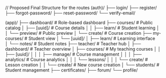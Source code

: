 // Proposed Final Structure for the routes
(auth)/
├── login/
├── register/  
├── forgot-password/
├── reset-password/
└── verify-email/

(app)/
├── dashboard/                    # Role-based dashboard
├── courses/                      # Public catalog
│   ├── [uuid]/                  # Course details
│   │   ├── learn/              # Student learning
│   │   └── preview/            # Public preview
│   └── create/                 # Course creation
├── my-courses/                  # Student view
│   └── [uuid]/
│       ├── learn/              # Learning interface  
│       └── notes/              # Student notes
├── teacher/                     # Teacher hub
│   ├── dashboard/              # Teacher overview
│   ├── courses/                # My teaching courses
│   │   ├── [uuid]/
│   │   │   ├── manage/         # Course management
│   │   │   ├── analytics/      # Course analytics
│   │   │   └── lessons/
│   │   │       └── create/     # Lesson creation
│   │   └── create/             # New course creation
│   └── students/               # Student management
├── certificates/
├── forum/
└── profile/